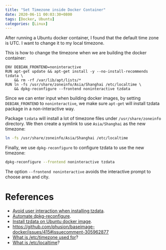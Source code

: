 ```yaml
---
title: "Set Timezone inside Docker Container"
date: 2020-06-11 00:03:30+0800
tags: [Docker, Ubuntu]
categories: [Linux]
---
```


After running a Ubuntu docker container, I found that the default time zone is
UTC. I want to change it to my local timezone.

<!--more-->

This is how to change the timezone when we are building the docker container:

```docker
ENV DEBIAN_FRONTEND=noninteractive
RUN apt-get update && apt-get install -y --no-install-recommends tzdata \
    && rm -rf /var/lib/apt/lists/*
RUN ln -fs /usr/share/zoneinfo/Asia/Shanghai /etc/localtime \
    && dpkg-reconfigure --frontend noninteractive tzdata
```

Since we can enter input when building docker images, by setting
`DEBIAN_FRONTEND` to `noninteractive`, we make sure `apt-get` will install
tzdata package in a non-interactive way.

Package `tzdata` will install a lot of timezone files under
`/usr/share/zoneinfo` directory. We then create a symlink to use
`Asia/Shanghai` as the new timezone:

```bash
ln -fs /usr/share/zoneinfo/Asia/Shanghai /etc/localtime
```

Finally, we use `dpkg-reconfigure` to configure tzdata to use the new timezone:

```bash
dpkg-reconfigure --frontend noninteractive tzdata
```

The option `--frontend noninteractive` avoids the interactive prompt to choose
area and city.

# References

+ [Avoid user interaction when installing tzdata](https://askubuntu.com/a/1013396/768311).
+ [Automate dpkg-reconfigure](https://serverfault.com/a/846989/435975).
+ [Install tzdata on Ubuntu docker image](https://serverfault.com/a/949998/435975).
+ https://github.com/phusion/baseimage-docker/issues/415#issuecomment-305962877
+ [What is /etc/timezone used for](https://unix.stackexchange.com/q/452559/221410)?
+ [What is /etc/localtime](https://www.freedesktop.org/software/systemd/man/localtime.html#)?
